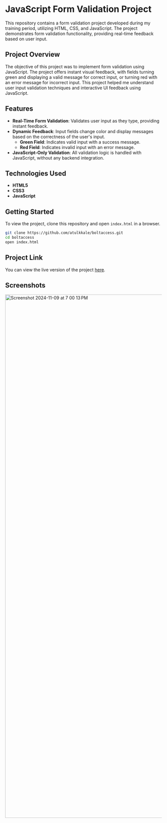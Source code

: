 # JavaScript Form Validation Project

This repository contains a form validation project developed during my training period, utilizing HTML, CSS, and JavaScript. The project demonstrates form validation functionality, providing real-time feedback based on user input.

## Project Overview

The objective of this project was to implement form validation using JavaScript. The project offers instant visual feedback, with fields turning green and displaying a valid message for correct input, or turning red with an error message for incorrect input. This project helped me understand user input validation techniques and interactive UI feedback using JavaScript.

## Features

- **Real-Time Form Validation**: Validates user input as they type, providing instant feedback.
- **Dynamic Feedback**: Input fields change color and display messages based on the correctness of the user's input.
  - **Green Field**: Indicates valid input with a success message.
  - **Red Field**: Indicates invalid input with an error message.
- **JavaScript-Only Validation**: All validation logic is handled with JavaScript, without any backend integration.

## Technologies Used

- **HTML5**
- **CSS3**
- **JavaScript**

## Getting Started

To view the project, clone this repository and open `index.html` in a browser.

```bash
git clone https://github.com/atulkkale/boltaccess.git
cd boltaccess
open index.html
```
## Project Link

You can view the live version of the project [here](https://atulkkale.github.io/boltaccess/).

## Screenshots

<img width="1680" alt="Screenshot 2024-11-09 at 7 00 13 PM" src="https://github.com/user-attachments/assets/e424c53d-27b2-4462-9e11-26fa3317b3fe">

